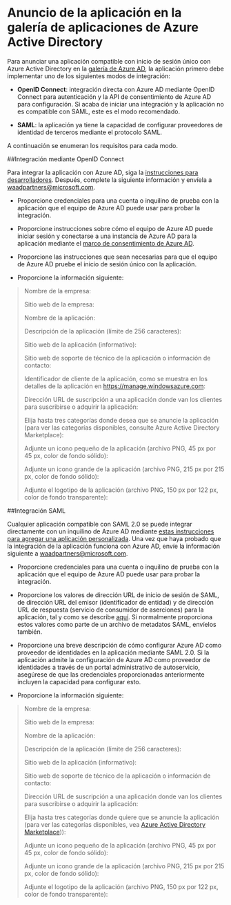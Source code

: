 <properties
   pageTitle="Anuncio de la aplicación en la galería de aplicaciones de Azure Active Directory"
   description="Cómo mostrar una aplicación que admite el inicio de sesión único en la galería de Azure Active Directory | Microsoft Azure"
   services="active-directory"
   documentationCenter="dev-center-name"
   authors="msmbaldwin"
   manager="mbaldwin"
   editor=""/>

<tags
   ms.service="active-directory"
   ms.devlang="na"
   ms.topic="article"
   ms.tgt_pltfrm="na"
   ms.workload="identity"
   ms.date="10/29/2015"
   ms.author="mbaldwin"/>


# Anuncio de la aplicación en la galería de aplicaciones de Azure Active Directory

Para anunciar una aplicación compatible con inicio de sesión único con Azure Active Directory en la [galería de Azure AD](https://azure.microsoft.com/marketplace/active-directory/all/), la aplicación primero debe implementar uno de los siguientes modos de integración:

* **OpenID Connect**: integración directa con Azure AD mediante OpenID Connect para autenticación y la API de consentimiento de Azure AD para configuración. Si acaba de iniciar una integración y la aplicación no es compatible con SAML, este es el modo recomendado.

* **SAML**: la aplicación ya tiene la capacidad de configurar proveedores de identidad de terceros mediante el protocolo SAML.

A continuación se enumeran los requisitos para cada modo.

##Integración mediante OpenID Connect

Para integrar la aplicación con Azure AD, siga la [instrucciones para desarrolladores](active-directory-authentication-scenarios.md). Después, complete la siguiente información y envíela a waadpartners@microsoft.com.

* Proporcione credenciales para una cuenta o inquilino de prueba con la aplicación que el equipo de Azure AD puede usar para probar la integración.  

* Proporcione instrucciones sobre cómo el equipo de Azure AD puede iniciar sesión y conectarse a una instancia de Azure AD para la aplicación mediante el [marco de consentimiento de Azure AD](https://azure.microsoft.com/documentation/articles/active-directory-integrating-applications/#overview-of-the-consent-framework/).

* Proporcione las instrucciones que sean necesarias para que el equipo de Azure AD pruebe el inicio de sesión único con la aplicación.

* Proporcione la información siguiente:

> Nombre de la empresa:
> 
> Sitio web de la empresa:
> 
> Nombre de la aplicación:
> 
> Descripción de la aplicación (límite de 256 caracteres):
> 
> Sitio web de la aplicación (informativo):
> 
> Sitio web de soporte de técnico de la aplicación o información de contacto:
> 
> Identificador de cliente de la aplicación, como se muestra en los detalles de la aplicación en https://manage.windowsazure.com:
> 
> Dirección URL de suscripción a una aplicación donde van los clientes para suscribirse o adquirir la aplicación:
> 
> Elija hasta tres categorías donde desea que se anuncie la aplicación (para ver las categorías disponibles, consulte Azure Active Directory Marketplace):
> 
> Adjunte un icono pequeño de la aplicación (archivo PNG, 45 px por 45 px, color de fondo sólido):
> 
> Adjunte un icono grande de la aplicación (archivo PNG, 215 px por 215 px, color de fondo sólido):
> 
> Adjunte el logotipo de la aplicación (archivo PNG, 150 px por 122 px, color de fondo transparente):

##Integración SAML

Cualquier aplicación compatible con SAML 2.0 se puede integrar directamente con un inquilino de Azure AD mediante [estas instrucciones para agregar una aplicación personalizada](active-directory-saas-custom-apps.md). Una vez que haya probado que la integración de la aplicación funciona con Azure AD, envíe la información siguiente a <waadpartners@microsoft.com>.

* Proporcione credenciales para una cuenta o inquilino de prueba con la aplicación que el equipo de Azure AD puede usar para probar la integración.  

* Proporcione los valores de dirección URL de inicio de sesión de SAML, de dirección URL del emisor (identificador de entidad) y de dirección URL de respuesta (servicio de consumidor de aserciones) para la aplicación, tal y como se describe [aquí](active-directory-saas-custom-apps.md). Si normalmente proporciona estos valores como parte de un archivo de metadatos SAML, envíelos también.

* Proporcione una breve descripción de cómo configurar Azure AD como proveedor de identidades en la aplicación mediante SAML 2.0. Si la aplicación admite la configuración de Azure AD como proveedor de identidades a través de un portal administrativo de autoservicio, asegúrese de que las credenciales proporcionadas anteriormente incluyen la capacidad para configurar esto.

* Proporcione la información siguiente:

> Nombre de la empresa:
> 
> Sitio web de la empresa:
> 
> Nombre de la aplicación:
> 
> Descripción de la aplicación (límite de 256 caracteres):
> 
> Sitio web de la aplicación (informativo):
> 
> Sitio web de soporte de técnico de la aplicación o información de contacto:
> 
> Dirección URL de suscripción a una aplicación donde van los clientes para suscribirse o adquirir la aplicación:
> 
> Elija hasta tres categorías donde quiere que se anuncie la aplicación (para ver las categorías disponibles, vea [Azure Active Directory Marketplace](https://azure.microsoft.com/marketplace/active-directory/))):
> 
> Adjunte un icono pequeño de la aplicación (archivo PNG, 45 px por 45 px, color de fondo sólido):
> 
> Adjunte un icono grande de la aplicación (archivo PNG, 215 px por 215 px, color de fondo sólido):
> 
> Adjunte el logotipo de la aplicación (archivo PNG, 150 px por 122 px, color de fondo transparente):

<!---HONumber=AcomDC_0128_2016-->